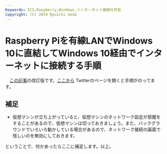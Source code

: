 ```yaml
---
Keywords: ICS,Raspberry,Windows,インターネット接続の共有
Copyright: (C) 2019 Ryuichi Ueda
---
```


# Raspberry Piを有線LANでWindows 10に直結してWindows 10経由でインターネットに接続する手順


　[この記事](https://b.ueda.tech/?post=08694)の改訂版です。[ここから](https://twitter.com/ryuichiueda/status/1178124814076149761)
Twitterのページを開くと手順がのってます。

## 補足

* 仮想マシンが立ち上がっていると、仮想マシンのネットワーク設定が邪魔をすることがあるので、仮想マシンは切っておきましょう。また、バックグラウンドでいろいろ動かしている場合があるので、ネットワーク接続の画面で怪しいのを無効にしておきます。

ということで、何かあったらここに補足します。以上。

